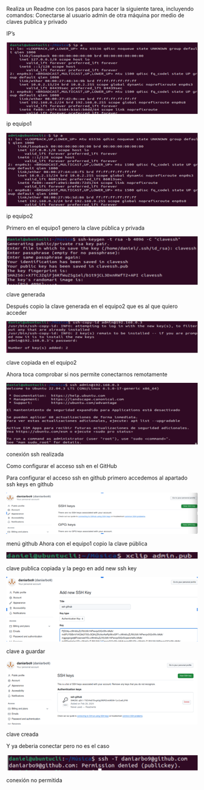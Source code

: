 Realiza un Readme con los pasos para hacer la siguiente tarea, incluyendo comandos:
Conectarse al usuario admin de otra máquina por medio de claves publica y privado

IP’s

![](https://github.com/daniarbo9/SRI/blob/main/imagenes/Screenshot_20240228_165713.png)

ip equipo1

![](https://github.com/daniarbo9/SRI/blob/main/imagenes/Screenshot_20240228_165725.png)

ip equipo2					

Primero en el equipo1 genero la clave pública y privada 

![](https://github.com/daniarbo9/SRI/blob/main/imagenes/Screenshot_20240228_165737.png)

clave generada

Después copio la clave generada en el equipo2 que es al que quiero acceder

![](https://github.com/daniarbo9/SRI/blob/main/imagenes/Screenshot_20240228_165750.png)

clave copiada en el equipo2


Ahora toca comprobar si nos permite conectarnos remotamente

![](https://github.com/daniarbo9/SRI/blob/main/imagenes/Screenshot_20240228_165804.png)

conexión ssh realizada

Como configurar el acceso ssh en el GitHub


Para configurar el acceso ssh en github primero accedemos al apartado ssh keys en github

![](https://github.com/daniarbo9/SRI/blob/main/imagenes/Screenshot_20240228_165813.png)

menú github
Ahora con el equipo1 copio la clave pública

![](https://github.com/daniarbo9/SRI/blob/main/imagenes/Screenshot_20240228_165831.png)

clave publica copiada
y la pego en add new ssh key

![](https://github.com/daniarbo9/SRI/blob/main/imagenes/Screenshot_20240228_165851.png)

clave a guardar

![](https://github.com/daniarbo9/SRI/blob/main/imagenes/Screenshot_20240228_165858.png)

clave creada

Y ya deberia conectar pero no es el caso

![](https://github.com/daniarbo9/SRI/blob/main/imagenes/Screenshot_20240228_165906.png)

conexión no permitida

 


